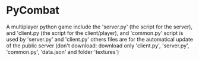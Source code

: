 # PyCombat
A multiplayer python game
include the 'server.py' (the script for the server), and 'client.py (the script for the client/player), and 'common.py' script is used by 'server.py' and 'client.py'
others files are for the automatical update of the public server (don't download: download only 'client.py', 'server.py', 'common.py', 'data.json' and folder 'textures')
